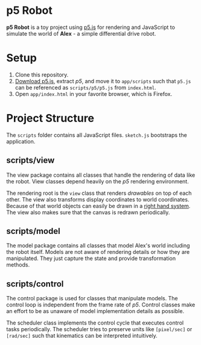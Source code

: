 # p5 Robot
**p5 Robot** is a toy project using [p5.js](https://p5js.org/) for rendering and JavaScript to
simulate the world of **Alex** - a simple differential drive robot.

# Setup
1. Clone this repository.
1. [Download p5.js](https://p5js.org/download/), extract _p5_, and move it to ```app/scripts```
such that ```p5.js``` can be referenced as ```scripts/p5/p5.js``` from ```index.html```.
1. Open ```app/index.html``` in your favorite browser, which is Firefox.

# Project Structure
The ```scripts``` folder contains all JavaScript files. ```sketch.js``` bootstraps the application.

## scripts/view
The view package contains all classes that handle the rendering of data like the robot. View classes
depend heavily on the _p5_ rendering environment.

The rendering root is the ```view``` class that renders _drawables_ on top of each other. The view
also transforms display coordinates to world coordinates. Because of that world objects can easily
be drawn in a [right hand system](https://en.wikipedia.org/wiki/Right-hand_rule). The view also
makes sure that the canvas is redrawn periodically.

## scripts/model
The model package contains all classes that model Alex's world including the robot itself. Models
are not aware of rendering details or how they are manipulated. They just capture the state and
provide transformation methods.

## scripts/control
The control package is used for classes that manipulate models. The control loop is independent from
the frame rate of _p5_. Control classes make an effort to be as unaware of model implementation
details as possible.

The scheduler class implements the control cycle that executes control tasks periodically. The
scheduler tries to preserve units like ```[pixel/sec]``` or ```[rad/sec]``` such that kinematics can
be interpreted intuitively.

